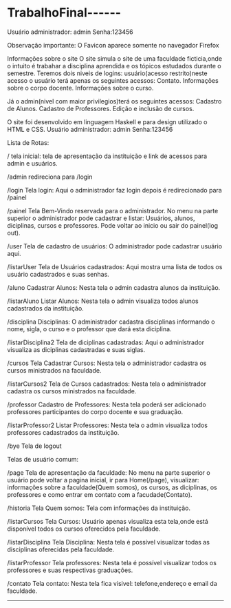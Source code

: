 # TrabalhoFinal------

Usuário administrador: admin Senha:123456

Observação importante: O Favicon aparece somente no navegador Firefox



Informações sobre o site
O site  simula o site de uma faculdade ficticia,onde o intuito é trabahar a disciplina aprendida e os tópicos estudados durante o semestre.
Teremos dois niveis de logins: usuário(acesso restrito)neste acesso o usuário terá apenas os seguintes acessos:
Contato.
Informações sobre o corpo docente.
Informações sobre o curso.

Já o admin(nivel com maior privilegios)terá os seguintes acessos:
Cadastro de Alunos.
Cadastro de Professores.
Edição e inclusão de cursos.

O site  foi desenvolvido em linguagem Haskell e para design utilizado o HTML e CSS.
Usuário administrador: admin
Senha:123456

Lista de Rotas:

/ 
tela inicial:
tela de apresentação da instituição e link de acessos para admin e usuários.

/admin
redireciona para /login


/login
Tela login:
Aqui o administrador faz login depois é redirecionado para /painel

/painel
Tela Bem-Vindo reservada para o administrador. No menu na parte superior o administrador pode cadastrar e listar: Usuários, alunos, diciplinas, cursos e professores. Pode voltar ao inicio ou sair do painel(log out).

/user
Tela de cadastro de usuários:
O administrador pode cadastrar usuário aqui.

/listarUser
Tela de Usuários cadastrados:
Aqui mostra uma lista de todos os usuário cadastrados e suas senhas.

/aluno
Cadastrar Alunos:
Nesta tela o admin cadastra alunos da instituição.

/listarAluno
Listar Alunos:
Nesta tela o admin visualiza todos alunos cadastrados da instituição.

/disciplina
Disciplinas:
O administrador cadastra disciplinas informando o nome, sigla, o curso e o professor que dará esta diciplina.

/listarDisciplina2
Tela de diciplinas cadastradas:
Aqui o administrador visualiza as diciplinas cadastradas e suas siglas.

/cursos
Tela Cadastrar Cursos:
Nesta tela o administrador cadastra os cursos  ministrados na faculdade.

/listarCursos2
Tela de Cursos cadastrados:
Nesta tela o administrador cadastra os cursos  ministrados na faculdade.

/professor
Cadastro de Professores:
Nesta tela poderá ser adicionado professores participantes do corpo docente e sua graduação.

/listarProfessor2
Listar Professores:
Nesta tela o admin visualiza todos professores cadastrados da instituição.

/bye
Tela de logout
 
Telas de usuário comum:

/page
Tela de apresentação da faculdade:
No menu na parte superior o usuário pode voltar a pagina inicial, ir para Home(/page), visualizar: informações sobre a faculdade(Quem somos), os cursos, as diciplinas, os professores e como entrar em contato com a facudade(Contato).

/historia
Tela Quem somos:
Tela  com informações da instituição.

/listarCursos
Tela Cursos:
Usuário apenas visualiza esta tela,onde está disponível todos os cursos oferecidos pela faculdade.

/listarDisciplina
Tela Disciplina:
Nesta tela é possível visualizar todas as disciplinas oferecidas pela faculdade.

/listarProfessor
Tela professores:
Nesta tela é possível visualizar todos os professores e suas respectivas graduações.

/contato
Tela contato:
Nesta tela fica visivel: telefone,endereço e email da faculdade.

 ----
 


